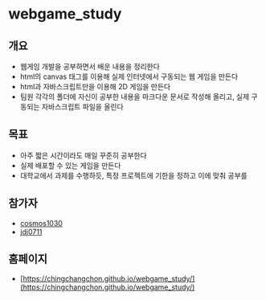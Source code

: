 # webgame_study
## 개요
- 웹게임 개발을 공부하면서 배운 내용을 정리한다
- html의 canvas 태그를 이용해 실제 인터넷에서 구동되는 웹 게임을 만든다
- html과 자바스크립트만을 이용해 2D 게임을 만든다
- 팀원 각각의 폴더에 자신이 공부한 내용을 마크다운 문서로 작성해 올리고, 실제 구동되는 자바스크립트 파일을 올린다
## 목표
- 아주 짧은 시간이라도 매일 꾸준히 공부한다
- 실제 배포할 수 있는 게임을 만든다
- 대학교에서 과제를 수행하듯, 특정 프로젝트에 기한을 정하고 이에 맞춰 공부를 
## 참가자
- [cosmos1030](https://github.com/cosmos1030)
- [jdj0711](https://github.com/jdj0711)
## 홈페이지
- [https://chingchangchon.github.io/webgame_study/](https://chingchangchon.github.io/webgame_study/)
